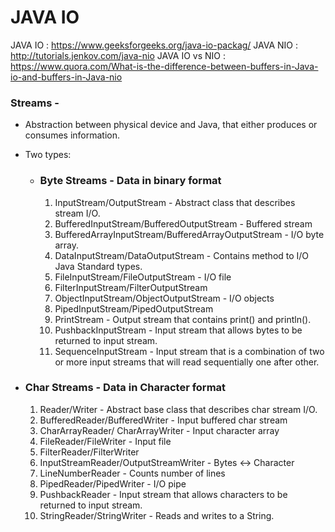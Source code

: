 # JAVA IO
 JAVA IO : https://www.geeksforgeeks.org/java-io-packag/
 JAVA NIO :  http://tutorials.jenkov.com/java-nio
 JAVA IO vs NIO : https://www.quora.com/What-is-the-difference-between-buffers-in-Java-io-and-buffers-in-Java-nio

### Streams -
 -  Abstraction between physical device and Java, that either produces or consumes information.
 -  Two types:
    - ### Byte Streams - Data in binary format
      1. InputStream/OutputStream - Abstract class that describes stream I/O.
      2. BufferedInputStream/BufferedOutputStream - Buffered  stream
      3. BufferedArrayInputStream/BufferedArrayOutputStream - I/O byte array.
      4. DataInputStream/DataOutputStream - Contains method to I/O Java Standard types.
      5. FileInputStream/FileOutputStream - I/O file
      6. FilterInputStream/FilterOutputStream
      7. ObjectInputStream/ObjectOutputStream - I/O objects
      8. PipedInputStream/PipedOutputStream
      9.  PrintStream - Output stream that contains print() and println().
      10. PushbackInputStream - Input stream that allows bytes to be returned to input stream.
      11. SequenceInputStream - Input stream that is a combination of two or more input streams that will read sequentially one after other.

  - ### Char Streams - Data in Character format
	  1. Reader/Writer - Abstract base class that describes char stream I/O.
	  2. BufferedReader/BufferedWriter - Input buffered  char stream
	  3. CharArrayReader/ CharArrayWriter - Input  character array
	  4. FileReader/FileWriter - Input file
	  5. FilterReader/FilterWriter
	  6. InputStreamReader/OutputStreamWriter - Bytes <-> Character
	  7. LineNumberReader - Counts number of lines
	  8. PipedReader/PipedWriter - I/O pipe
	  9. PushbackReader - Input stream that allows characters to be returned to input stream.
	  10. StringReader/StringWriter - Reads and writes to a String.
